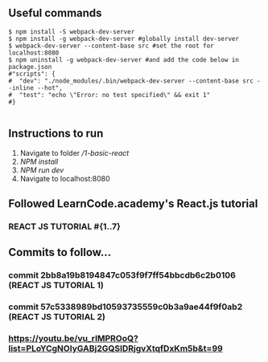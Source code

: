 ## Useful commands

```
$ npm install -S webpack-dev-server
$ npm install -g webpack-dev-server #globally install dev-server
$ webpack-dev-server --content-base src #set the root for localhost:8080
$ npm uninstall -g webpack-dev-server #and add the code below in package.json
#"scripts": {
#  "dev": "./node_modules/.bin/webpack-dev-server --content-base src --inline --hot",
#  "test": "echo \"Error: no test specified\" && exit 1"
#}


```


## Instructions to run
1. Navigate to folder */1-basic-react*
2. *NPM install*
3. *NPM run dev*
4. Navigate to localhost:8080

## Followed LearnCode.academy's React.js tutorial
### REACT JS TUTORIAL #{1..7}

## Commits to follow...
### commit 2bb8a19b8194847c053f9f7ff54bbcdb6c2b0106 (REACT JS TUTORIAL 1)
### commit 57c5338989bd10593735559c0b3a9ae44f9f0ab2 (REACT JS TUTORIAL 2)
### https://youtu.be/vu_rIMPROoQ?list=PLoYCgNOIyGABj2GQSlDRjgvXtqfDxKm5b&t=99
